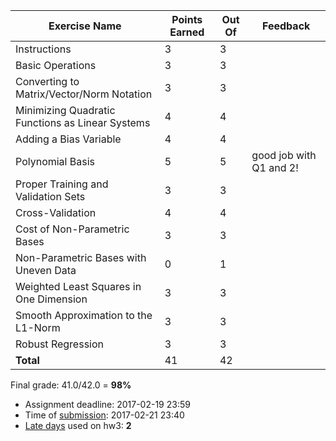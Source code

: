 | Exercise Name                                    |   Points Earned |   Out Of | Feedback                |
|--------------------------------------------------|-----------------|----------|-------------------------|
| Instructions                                     |               3 |        3 |                         |
| Basic Operations                                 |               3 |        3 |                         |
| Converting to Matrix/Vector/Norm Notation        |               3 |        3 |                         |
| Minimizing Quadratic Functions as Linear Systems |               4 |        4 |                         |
| Adding a Bias Variable                           |               4 |        4 |                         |
| Polynomial Basis                                 |               5 |        5 | good job with Q1 and 2! |
| Proper Training and Validation Sets              |               3 |        3 |                         |
| Cross-Validation                                 |               4 |        4 |                         |
| Cost of Non-Parametric Bases                     |               3 |        3 |                         |
| Non-Parametric Bases with Uneven Data            |               0 |        1 |                         |
| Weighted Least Squares in One Dimension          |               3 |        3 |                         |
| Smooth Approximation to the L1-Norm              |               3 |        3 |                         |
| Robust Regression                                |               3 |        3 |                         |
| **Total**                                        |              41 |       42 |                         |

Final grade: 41.0/42.0 = **98%**


- Assignment deadline: 2017-02-19 23:59
- Time of [submission](https://github.ubc.ca/cpsc340/nafis1_hw3): 2017-02-21 23:40
- [Late days](https://github.ubc.ca/cpsc340/home/blob/master/homework_instructions.md#late-submissions) used on hw3: **2**
